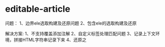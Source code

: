 # editable-article


问题：
1、边界ele选取构建及还原问题
2、包含ele的选取构建及还原


解决方案: 
1、不支持覆盖添加注解
2、自定义标签处理匹配问题
3、记录上下文环境，拼接HTML字符串记录下来
4、还原之